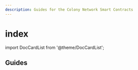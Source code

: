 ```yaml
---
description: Guides for the Colony Network Smart Contracts
---
```


# index

import DocCardList from '@theme/DocCardList';

## Guides
